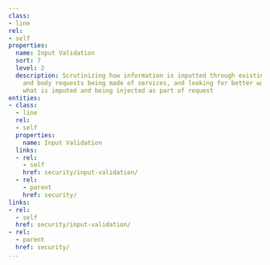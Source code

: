 ```yaml
---
class:
- line
rel:
- self
properties:
  name: Input Validation
  sort: 7
  level: 2
  description: Scrutinizing how information is inputted through existing parameters,
    and body requests being made of services, and looking for better ways to validate
    what is imputed and being injected as part of request
entities:
- class:
  - line
  rel:
  - self
  properties:
    name: Input Validation
  links:
  - rel:
    - self
    href: security/input-validation/
  - rel:
    - parent
    href: security/
links:
- rel:
  - self
  href: security/input-validation/
- rel:
  - parent
  href: security/
...
```

